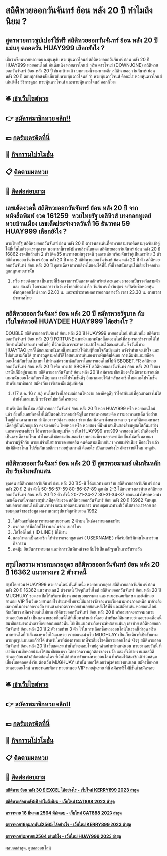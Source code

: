 # สถิติหวยออกวันจันทร์ ย้อน หลัง 20 ปี ทำไมถึงนิยม ?
## สูตรหวยลาวซุปเปอร์ใช้ฟรี สถิติหวยออกวันจันทร์ ย้อน หลัง 20 ปี แม่นๆ ตลอดวัน HUAY999 เลือกยังไง ?
เชื่อว่าเซียนหวยหลายคนคงคุ้นหูกับ หวยหุ้นดาวโจนส์ สถิติหวยออกวันจันทร์ ย้อน หลัง 20 ปี HUAY999 หวยออนไลน์ อันดับหนึ่ง หวยดาวโจนส์  หรือ ดาวโจนส์ (DOWNJONE) สถิติหวยออกวันจันทร์ ย้อน หลัง 20 ปี กันมาบ้างแล้ว บทความนี้จะมาเจาะลึก สถิติหวยออกวันจันทร์ ย้อน หลัง 20 ปี ตอบทุกข้อสงสัยเกี่ยวกับหวยหุ้นดาวโจนส์ ว่า หวยหุ้นดาวโจนส์ คืออะไร หวยหุ้นดาวโจนส์ เล่นยังไง วิธีการดูผล หวยหุ้นดาวโจนส์ และหวยหุ้นดาวโจนส์ ออกกี่โมง

## 🛎 [เข้าเว็บไซต์หวย](https://bit.ly/3BG5bNw)
## 👉 [สมัครสมาชิกหวย คลิก!!](https://bit.ly/3BG5bNw)
## 💵 [กดรับเครดิตที่นี่](https://bit.ly/3C3mvgS)
## 👑 [กิจกรรมโปรโมชั่น](https://bit.ly/3C3mvgS)
## 📋 [ติดตามผลหวย](https://bit.ly/3C3mvgS)
## 📱 [ติดต่อสอบถาม](https://bit.ly/3C3mvgS)

## เลขเด็ดงวดนี้ สถิติหวยออกวันจันทร์ ย้อน หลัง 20 ปี จากหนังสือพิมพ์ งวด 161259  หวยไทยรัฐ เดลินิวส์ บางกอกทูเดย์ หวยบ้านเมือง เลขเด็ดประจำงวดวันที่ 16 ธันวาคม 59 HUAY999 เลือกยังไง ?
หวยไทยรัฐ สถิติหวยออกวันจันทร์ ย้อน หลัง 20 ปี ตารางเลขเด่นที่คอหวยสามารถติดตามชุดจับเข้าคู่ได้ที่เว็บไซต์ของเราทุกงวด นอกจากนี้เรายังมีหวยสิงห์โตแดง สถิติหวยออกวันจันทร์ ย้อน หลัง 20 ปี 16862 งวดที่แล้วเข้า 2 ตัวโต๊ด 85 แนวทางแม่นๆงวดนี้ ชุดเลขเด่น พร้อมจับเข้าคู่เป็นเลขท้าย 3 ตัว สถิติหวยออกวันจันทร์ ย้อน หลัง 20 ปี และ 2 สถิติหวยออกวันจันทร์ ย้อน หลัง 20 ปี ตัว สถิติหวยออกวันจันทร์ ย้อน หลัง 20 ปี ดูเลขเด็ดจากหวยสิงห์โตแดงได้ที่นี่ ทั้งนี้ขอสนับสนุนให้เสี่ยงโชคอย่างถูกกฎหมายเท่านั้น
1. หรือ หวยอังกฤษ เป็นหวยที่ใช้ผลจากการปิดตลาดหลักทรัพย์ ลอนดอน มาออกเป็นรางวัลสามตัว และ สองตัว โดยจะออกรางวัล 5 ครั้งต่อสัปดาห์ คือ วันจันทร์ ถึงวันศุกร์ จะปิดรับซื้อหวยหุ้นอังกฤษออนไลน์ เวลา 22.00 น. และจะประกาศผลการออกผลรางวัล เวลา 23.30 น. ตามเวลาประเทศไทย

## สถิติหวยออกวันจันทร์ ย้อน หลัง 20 ปี สมัครหวยรัฐบาล กับเว็บไซต์หวยดี HUAYDEE HUAY999 ได้อย่างไร ?
DOUBLE สถิติหวยออกวันจันทร์ ย้อน หลัง 20 ปี HUAY999 หวยออนไลน์ อันดับหนึ่ง สถิติหวยออกวันจันทร์ ย้อน หลัง 20 ปี FORTUNE แนะนำเกมพนันสล็อตออนไลน์ที่สามารถสร้างรายได้ให้กับท่านได้ถึงสองเท่า พนันดีๆ ที่นักพนันควรจะทำความเข้าใจและได้ลองเล่นกัน ซึ่งวันนี้ทาง HUAYTAO เราก็ได้ยกเกมพนันเกมนี้มาแนะนำให้กับผู้ที่สนใจกันบ้างแล้ว หวังว่าท่านจะเข้าใจ และไปเล่นตามกันได้ สามารถดูตามคลิปวิดีโอสอนการเล่นของเราเพิ่มเติมได้เลย
การเดิมพันเกมสล็อตออนไลน์กับเว็บสโบเบท ให้ท่านสมัครสมาชิกกับเราโดยการแอดไลน์ไปที่ SBOBET.FR สถิติหวยออกวันจันทร์ ย้อน หลัง 20 ปี หรือ ทางเข้า SBOBET สถิติหวยออกวันจันทร์ ย้อน หลัง 20 ปี ของเรานั้นก็มีอยู่มากมาย สถิติหวยออกวันจันทร์ ย้อน หลัง 20 ปี สมัครสมาชิกเพียงครั้งเดียวสามารถเล่นเกมพนันออนไลน์กับเราได้ทุกเกม เรามีโปรโมชั่นดีๆ อีกมากมายให้สำหรับสมาชิกใหม่และโปรโมชั่นสำหรับสมาชิกเก่า สมัครกับเรารับรองมีแต่คุ้มกับคุ้ม
1. (17 ส.ค. 16 ก.ย.) คนโสดช่วงนี้อารมณ์อ่อนไหวง่าย ลองคิดดูดีๆ ว่าใครกันแน่ที่คุณขาดเขาไม่ได้ ถ้ายังโลเลแบบนี้ ระวังจะไม่เหลือใครนะคะ

สำหรับนักเสี่ยงโชค สถิติหวยออกวันจันทร์ ย้อน หลัง 20 ปี หวย HUAY999 หรือ หวยออนไลน์ แล้ว สิ่งหนึ่งเลยที่ขาดไม่ได้เป็นองค์ประกอบสำคัญในการเล่นหวยเลย คือ การมองหาเลขเด็ด ซึ่งส่วนใหญ่ก็หาเอาตามจาก สำนักอาจารย์ดัง หวยซอง ข่าวแปลกพิสดารทั้งหลาย หลาย ๆ คนที่ติดตามหาเลขเด็ดอยู่เป็นนิจอยู่แล้ว คงจะเคยเห็น โพยหวย หรือ หวยซอง ที่มีหน้าตาเป็นซองสีชมพูสดใสกันมาบ้าง และอาจจะสงสัยว่า ไอ้หวยซองสีชมพูแปร๊ด ๆ เนี่ย HUAY999 หวย999 หวยออนไลน์ มันคืออะไร เป็นเลขเด็ดจากไหน ทำไมคนถึงติดตามกันเยอะจัง บทความนี้เราเลยจะพานักเสี่ยงโชคทั้งหลายมาทำความรู้จักกับ หวยแม่จำเนียร หวยซองยอดฮิต คนติดตามเพียบกันว่า หวยแม่จำเนียร คืออะไร แล้วมันมีดีตรงไหน ไปเริ่มกันเลยดีกว่า
หวยหุ้นเกาหลี คืออะไร เปิดขายอย่างไร อัตราจ่ายดีไหม มาดูกัน

## สถิติหวยออกวันจันทร์ ย้อน หลัง 20 ปี สูตรหวยมาเลย์ เดิมพันหลักสิบ รับเงินหลักแสน
ชุดเด่น สถิติหวยออกวันจันทร์ ย้อน หลัง 20 ปี 5-8 ได้แนวทางเลขท้าย สถิติหวยออกวันจันทร์ ย้อน หลัง 20 ปี 2 ตัว ดังนี้
50-56-57-59
80-86-87-89
ชุดเด่น 2-3 ได้แนวทางเลขท้าย สถิติหวยออกวันจันทร์ ย้อน หลัง 20 ปี 2 ตัว ดังนี้
20-21-24-27
30-31-34-37
ขอแนะนำให้คอหวยนำเลขเด็ดงวดนี้จากเลขสรุปนาทีสุดท้ายงวด สถิติหวยออกวันจันทร์ ย้อน หลัง 20 ปี 16962 จับหมุนกลับอีกรอบก่อนใช้เป็นแนวทาง และฝากติดตามหวยลาว พร้อมชุดแนวทางที่เว็บไซต์ของเราด้วย
ขอขอบคุณเจ้าของข้อมูล
ผลงานเลขสรุปนาทีสุดท้ายงวด 1962

1. ใส่ตัวเลขที่ต้องการทายผลหวยฮานอย 2 ตัวบน ในช่อง ทายผลเลขท้าย
2. กรอกเบอร์มือถือที่ใช้งานลงในช่อง เบอร์โทร
3. .ใส่ไอดีไลน์ ( ID LINE ) ที่ใช้งาน
4. และถ้าหากเป็นสมาชิก ให้ทำการกรอกยูสเซอร์ ( USERNAME ) เพื่อรับสิทธิพิเศษในการร่วมกิจกรรม
5. กดปุ่ม ยืนยันการทายผล และทำการบันทึกหน้าจอเก็บไว้เป็นหลักฐานในการรับรางวัล

## สรุปโดยรวม หวยกบหวยอุดร สถิติหวยออกวันจันทร์ ย้อน หลัง 20 ปี 16362 แนวทางเลข 2 ตัวงวดนี้
สรุปโดยรวม HUAY999 หวยออนไลน์ อันดับหนึ่ง หวยกบหวยอุดร สถิติหวยออกวันจันทร์ ย้อน หลัง 20 ปี 16362 แนวทางเลข 2 ตัวงวดนี้ ปัจจุบันเว็บไซต์ สถิติหวยออกวันจันทร์ ย้อน หลัง 20 ปี MUGHUAY ของเราเปิดให้บริการเพียงหวยฮานอยธรรมดา และ หวยฮานอยพิเศษ และยังมีหวยฮานอย VIP ซึ่งเว็บหวยฮานอยในประเทศไทยจะใช้ผลรางวัลของหวยเวียดนามทางภาคเหนือ มาอ้างอิงผลหวยในการออกรางวัล ท่านสามารถตรวจหวยฮานอยย้อนหลังได้ที่นี่ และสมัครเล่น หวยออนไลน์ กับเว็บเรา สมัครง่ายเล่นไม่ยาก สถิติหวยออกวันจันทร์ ย้อน หลัง 20 ปี หรืออยากจะตรวจผลหวยฮานอยย้อนหลัง เป็นผลหวยของเดือนนี้ได้ที่เนื้อหาด้านล่างนี้เลย
สำหรับสถิติผลหวยฮานอยของเดือนนี้ สมาชิกสามารถนำเลขที่เคยออกมาแล้วนั้น ไปเป็นแนวทางวิเคราะห์หาเลขแม่นๆ เลขท้าย สถิติหวยออกวันจันทร์ ย้อน หลัง 20 ปี 2 ตัว เลขท้าย 3 ตัว ไว้ในการเลือกซื้อหวยออนไลน์ในงวดนี้ล่าสุด หรือ หากท่านใดที่กำลังมองหาเว็บไว้แทงหวย เราขอแนะนำเว็บ MUGHUAY เป็นเว็บเดียวที่เปิดรับแทงหวยทุกรูปแบบเลยก็ว่าได้
สำหรับใครที่ต้องการอยากที่จะเสี่ยงโชคซื้อหวยออนไลน์ จริงๆ สถิติหวยออกวันจันทร์ ย้อน หลัง 20 ปี เว็บของเราเท่านั้นที่จะตอบโจทย์ลูกค้าอย่างท่านแน่นอน
หวยฮานอยวันนี้ ที่เราทีมงานมักหวยนำมาให้สมาชิกของเรา ได้ตรวจความถูกต้องของรางวัล และ ยังมีรายงานผลสถิติฮานอยย้อนหลังอัปเดตก่อนใคร ที่เว็บไซต์บริการรับแทงหวยออนไลน์ ที่พร้อมให้สมาชิกเข้าร่วมสนุกเสี่ยงโชคตลอดทั้งวัน ต้องเว็บ MUGHUAY เท่านั้น บอกได้เลยว่าคุ้มค่าอย่างแน่นอน สมัครซื้อหวยฮานอยออนไลน์ หวยฮานอยพิเศษ หวยฮานอย VIP หวยลุ้นรวย ที่นี่ สมัครฟรีไม่มีขั้นต่ำสมัครเลย

## 🛎 [เข้าเว็บไซต์หวย](https://bit.ly/3BG5bNw)
## 👉 [สมัครสมาชิกหวย คลิก!!](https://bit.ly/3BG5bNw)
## 💵 [กดรับเครดิตที่นี่](https://bit.ly/3C3mvgS)
## 👑 [กิจกรรมโปรโมชั่น](https://bit.ly/3C3mvgS)
## 📋 [ติดตามผลหวย](https://bit.ly/3C3mvgS)
## 📱 [ติดต่อสอบถาม](https://bit.ly/3C3mvgS)

#### [สถิติหวย ย้อน หลัง 30 ปี EXCEL ได้อย่างไร - เว็บใหม่ KERRY899 2023 ล่าสุด](https://atom.io/themes/สถิติหวย%20ย้อน%20หลัง%2030%20ปี%20excel%20ได้อย่างไร%20-%20เว็บใหม่%20kerry899%202023%20ล่าสุด)
#### [สถิติหวยย้อนหลัง5ปี ทำไมถึงนิยม - เว็บใหม่ CAT888 2023 ล่าสุด](https://atom.io/themes/สถิติหวยย้อนหลัง5ปี%20ทำไมถึงนิยม%20-%20เว็บใหม่%20cat888%202023%20ล่าสุด)
#### [ตรวจหวย 16 มีนาคม 2564 มีคำตอบ - เว็บใหม่ CAT888 2023 ล่าสุด](https://atom.io/themes/ตรวจหวย%2016%20มีนาคม%202564%20มีคำตอบ%20-%20เว็บใหม่%20cat888%202023%20ล่าสุด)
#### [ตรวจหวย16กุมภาพันธ์2565 ได้อย่างไร - เว็บใหม่ KERRY899 2023 ล่าสุด](https://atom.io/themes/ตรวจหวย16กุมภาพันธ์2565%20ได้อย่างไร%20-%20เว็บใหม่%20kerry899%202023%20ล่าสุด)
#### [ตรวจหวย1เมษายน2564 เล่นยังไง - เว็บใหม่ HUAY999 2023 ล่าสุด](https://atom.io/themes/ตรวจหวย1เมษายน2564%20เล่นยังไง%20-%20เว็บใหม่%20huay999%202023%20ล่าสุด)

[ผลบอลล่าสุด](https://siamsport.tv "ผลบอลล่าสุด"), [ดูบอลออนไลน์](https://siamsport.tv/ดูบอลสด "ดูบอลออนไลน์")